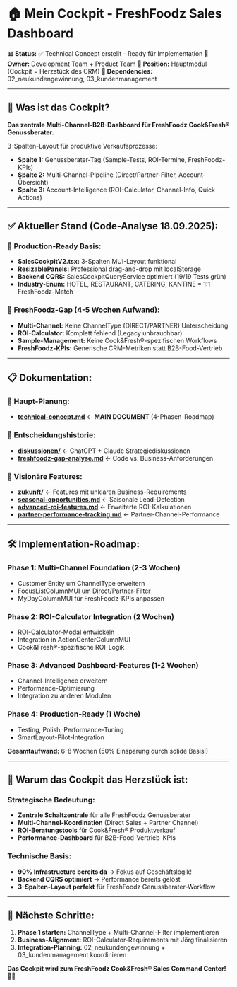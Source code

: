 # 🏠 Mein Cockpit - FreshFoodz Sales Dashboard

**📊 Status:** ✅ Technical Concept erstellt - Ready für Implementation
**🎯 Owner:** Development Team + Product Team
**📱 Position:** Hauptmodul (Cockpit = Herzstück des CRM)
**🔗 Dependencies:** 02_neukundengewinnung, 03_kundenmanagement

---

## 🎯 **Was ist das Cockpit?**

**Das zentrale Multi-Channel-B2B-Dashboard für FreshFoodz Cook&Fresh® Genussberater.**

3-Spalten-Layout für produktive Verkaufsprozesse:
- **Spalte 1:** Genussberater-Tag (Sample-Tests, ROI-Termine, FreshFoodz-KPIs)
- **Spalte 2:** Multi-Channel-Pipeline (Direct/Partner-Filter, Account-Übersicht)
- **Spalte 3:** Account-Intelligence (ROI-Calculator, Channel-Info, Quick Actions)

---

## ✅ **Aktueller Stand (Code-Analyse 18.09.2025):**

### **🚀 Production-Ready Basis:**
- **SalesCockpitV2.tsx:** 3-Spalten MUI-Layout funktional
- **ResizablePanels:** Professional drag-and-drop mit localStorage
- **Backend CQRS:** SalesCockpitQueryService optimiert (19/19 Tests grün)
- **Industry-Enum:** HOTEL, RESTAURANT, CATERING, KANTINE = 1:1 FreshFoodz-Match

### **🔧 FreshFoodz-Gap (4-5 Wochen Aufwand):**
- **Multi-Channel:** Keine ChannelType (DIRECT/PARTNER) Unterscheidung
- **ROI-Calculator:** Komplett fehlend (Legacy unbrauchbar)
- **Sample-Management:** Keine Cook&Fresh®-spezifischen Workflows
- **FreshFoodz-KPIs:** Generische CRM-Metriken statt B2B-Food-Vertrieb

---

## 📋 **Dokumentation:**

### **📖 Haupt-Planung:**
- **[technical-concept.md](./technical-concept.md)** ← **MAIN DOCUMENT** (4-Phasen-Roadmap)

### **💬 Entscheidungshistorie:**
- **[diskussionen/](./diskussionen/)** ← ChatGPT + Claude Strategiediskussionen
- **[freshfoodz-gap-analyse.md](./diskussionen/2025-09-18_freshfoodz-gap-analyse.md)** ← Code vs. Business-Anforderungen

### **🔮 Visionäre Features:**
- **[zukunft/](./zukunft/)** ← Features mit unklaren Business-Requirements
- **[seasonal-opportunities.md](./zukunft/seasonal-opportunities.md)** ← Saisonale Lead-Detection
- **[advanced-roi-features.md](./zukunft/advanced-roi-features.md)** ← Erweiterte ROI-Kalkulationen
- **[partner-performance-tracking.md](./zukunft/partner-performance-tracking.md)** ← Partner-Channel-Performance

---

## 🛠️ **Implementation-Roadmap:**

### **Phase 1: Multi-Channel Foundation (2-3 Wochen)**
- Customer Entity um ChannelType erweitern
- FocusListColumnMUI um Direct/Partner-Filter
- MyDayColumnMUI für FreshFoodz-KPIs anpassen

### **Phase 2: ROI-Calculator Integration (2 Wochen)**
- ROI-Calculator-Modal entwickeln
- Integration in ActionCenterColumnMUI
- Cook&Fresh®-spezifische ROI-Logik

### **Phase 3: Advanced Dashboard-Features (1-2 Wochen)**
- Channel-Intelligence erweitern
- Performance-Optimierung
- Integration zu anderen Modulen

### **Phase 4: Production-Ready (1 Woche)**
- Testing, Polish, Performance-Tuning
- SmartLayout-Pilot-Integration

**Gesamtaufwand:** 6-8 Wochen (50% Einsparung durch solide Basis!)

---

## 🚀 **Warum das Cockpit das Herzstück ist:**

### **Strategische Bedeutung:**
- **Zentrale Schaltzentrale** für alle FreshFoodz Genussberater
- **Multi-Channel-Koordination** (Direct Sales + Partner Channel)
- **ROI-Beratungstools** für Cook&Fresh® Produktverkauf
- **Performance-Dashboard** für B2B-Food-Vertrieb-KPIs

### **Technische Basis:**
- **90% Infrastructure bereits da** → Fokus auf Geschäftslogik!
- **Backend CQRS optimiert** → Performance bereits gelöst
- **3-Spalten-Layout perfekt** für FreshFoodz Genussberater-Workflow

---

## 🔗 **Nächste Schritte:**

1. **Phase 1 starten:** ChannelType + Multi-Channel-Filter implementieren
2. **Business-Alignment:** ROI-Calculator-Requirements mit Jörg finalisieren
3. **Integration-Planning:** 02_neukundengewinnung + 03_kundenmanagement koordinieren

**Das Cockpit wird zum FreshFoodz Cook&Fresh® Sales Command Center! 🍃🚀**